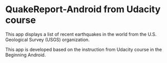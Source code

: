 # QuakeReport-Android from Udacity course

This app displays a list of recent earthquakes in the world from the U.S. Geological Survey (USGS) organization.

This app is developed based on the instruction from Udacity course in the Beginning Android.
